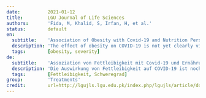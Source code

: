 ```yaml
---
date:          2021-01-12
title:         LGU Journal of Life Sciences
authors:       'Fida, M, Khalid, S, Irfan, H, et al.'
status:        default
en:
  subtitle:    'Association of Obesity with Covid-19 and Nutrition Perspective'
  description: 'The effect of obesity on COVID-19 is not yet clearly visible but severity of disease is noticed in the patients with obesity or severe obesity. Infection spreads rapidly in obese patients as compared to the one with healthy weight. Obesity along with other metabolic disease increase inflammation and cause hindrance in recovery. Presence of fat tissues in obese person also reduces the immunity level. Studies show that the disease get severe with the increase in BMI. Obesity can be counted as a risk factor for COVID-19 and obese patient needs extra care, attention and preventive measure to fight with this pandemic.'
  tags:        [obesity, severity]
de:
  subtitle:    'Assoziation von Fettleibigkeit mit Covid-19 und Ernährungsperspektive'
  description: 'Die Auswirkung von Fettleibigkeit auf COVID-19 ist noch nicht klar erkennbar, aber die Schwere der Krankheit wird bei Patienten mit Fettleibigkeit oder schwerer Adipositas festgestellt. Die Infektion breitet sich bei fettleibigen Patienten im Vergleich zu Patienten mit gesundem Gewicht rasch aus. Fettleibigkeit und andere Stoffwechselkrankheiten verstärken die Entzündung und behindern die Genesung. Das Vorhandensein von Fettgewebe bei fettleibigen Personen verringert auch die Immunität. Studien zeigen, dass die Krankheit mit steigendem BMI schwerer wird. Fettleibigkeit kann als Risikofaktor für COVID-19 angesehen werden, und fettleibige Patienten benötigen besondere Pflege, Aufmerksamkeit und Präventivmaßnahmen zur Bekämpfung dieser Pandemie.' 
  tags:        [Fettleibigkeit, Schweregrad]
group:         'Treatments'
credit:        url=http://lgujls.lgu.edu.pk/index.php/lgujls/article/download/191/163
---
```

